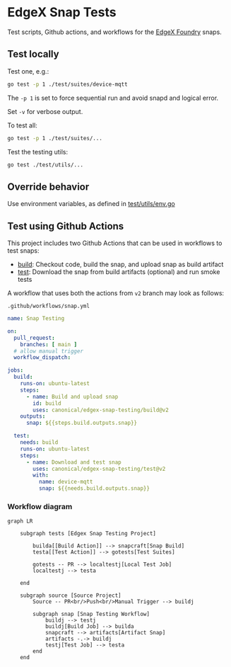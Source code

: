 # EdgeX Snap Tests
Test scripts, Github actions, and workflows for the [EdgeX Foundry](https://docs.edgexfoundry.org/) snaps.

## Test locally
Test one, e.g.:
```bash
go test -p 1 ./test/suites/device-mqtt
```
The `-p 1` is set to force sequential run and avoid snapd and logical error.

Set `-v` for verbose output.

To test all:
```bash
go test -p 1 ./test/suites/...
```

Test the testing utils:
```bash
go test ./test/utils/...
```

## Override behavior
Use environment variables, as defined in [test/utils/env.go](./test/utils/env.go)

## Test using Github Actions
This project includes two Github Actions that can be used in workflows to test snaps:
* [build](./build): Checkout code, build the snap, and upload snap as build artifact
* [test](./test): Download the snap from build artifacts (optional) and run smoke tests

A workflow that uses both the actions from `v2` branch may look as follows:

`.github/workflows/snap.yml`
```yaml
name: Snap Testing

on:
  pull_request:
    branches: [ main ]
  # allow manual trigger
  workflow_dispatch:

jobs:
  build:
    runs-on: ubuntu-latest
    steps:
      - name: Build and upload snap
        id: build
        uses: canonical/edgex-snap-testing/build@v2
    outputs:
      snap: ${{steps.build.outputs.snap}}

  test:
    needs: build
    runs-on: ubuntu-latest
    steps:
      - name: Download and test snap
        uses: canonical/edgex-snap-testing/test@v2
        with:
          name: device-mqtt
          snap: ${{needs.build.outputs.snap}}
```

### Workflow diagram
```mermaid
graph LR

    subgraph tests [Edgex Snap Testing Project]
        
        builda[[Build Action]] --> snapcraft[Snap Build]
        testa[[Test Action]] --> gotests[Test Suites]
        
        gotests -- PR --> localtestj[Local Test Job]
        localtestj --> testa
        
    end

    subgraph source [Source Project]
        Source -- PR<br/>Push<br/>Manual Trigger --> buildj
        
        subgraph snap [Snap Testing Workflow]
            buildj --> testj
            buildj[Build Job] --> builda
            snapcraft --> artifacts[Artifact Snap]
            artifacts -.-> buildj
            testj[Test Job] --> testa
        end
    end
```